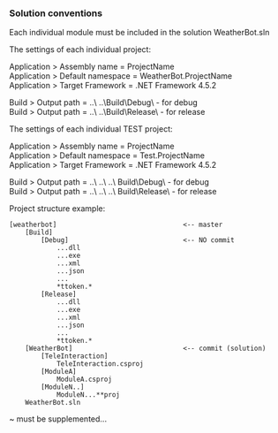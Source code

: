 ### Solution conventions
Each individual module must be included in the solution WeatherBot.sln

The settings of each individual project:

Application > Assembly name     = ProjectName<br>
Application > Default namespace = WeatherBot.ProjectName<br>
Application > Target Framework  = .NET Framework 4.5.2

Build > Output path = ..\ ..\Build\Debug\   - for debug<br>
Build > Output path = ..\ ..\Build\Release\ - for release<br>

The settings of each individual TEST project:

Application > Assembly name     = ProjectName<br>
Application > Default namespace = Test.ProjectName<br>
Application > Target Framework  = .NET Framework 4.5.2

Build > Output path = ..\ ..\ ..\ Build\Debug\   - for debug<br>
Build > Output path = ..\ ..\ ..\ Build\Release\ - for release<br>

Project structure example:
```
[weatherbot]                                <-- master
    [Build]
        [Debug]                             <-- NO commit
            ...dll
            ...exe
            ...xml
            ...json
            ...
            *ttoken.*
        [Release]
            ...dll
            ...exe
            ...xml
            ...json
            ...
            *ttoken.*
    [WeatherBot]                            <-- commit (solution)
        [TeleInteraction]
            TeleInteraction.csproj
        [ModuleA]
            ModuleA.csproj
        [ModuleN..]
            ModuleN...**proj
    WeatherBot.sln
```

 ~ must be supplemented...
